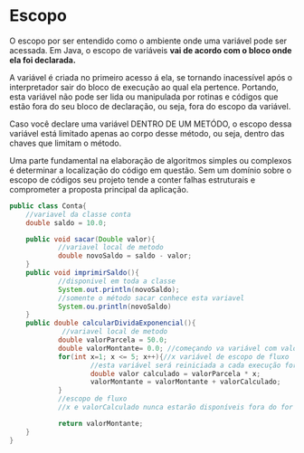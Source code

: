 # Escopo

O escopo por ser entendido como o ambiente onde uma variável pode ser acessada. Em Java, o escopo de variáveis **vai de acordo com o bloco onde ela foi declarada.**

A variável é criada no primeiro acesso á ela, se tornando inacessível após o interpretador sair do bloco de execução ao qual ela pertence. Portando, esta variável não pode ser lida ou manipulada por rotinas e códigos que estão fora do seu bloco de declaração, ou seja, fora do escopo da variável.

Caso você declare uma variável DENTRO DE UM METÓDO, o escopo dessa variável está limitado apenas ao corpo desse método, ou seja, dentro das chaves que limitam o método.

Uma parte fundamental na elaboração de algoritmos simples ou complexos é determinar a localização do código em questão. Sem um domínio sobre o escopo de  códigos seu projeto tende a conter falhas estruturais e comprometer a proposta principal da aplicação.

```java
public class Conta{
	//variavel da classe conta
	double saldo = 10.0;

	public void sacar(Double valor){
			//variavel local de metodo
			double novoSaldo = saldo - valor;
	}
	public void imprimirSaldo(){
			//disponivel em toda a classe
			System.out.println(novoSaldo);
			//somente o método sacar conhece esta variavel
			System.ou.println(novoSaldo)
	}
	public double calcularDividaExponencial(){
			 //variavel local de metodo
			double valorParcela = 50.0;
			double valorMontante= 0.0; //começando va variável com valor zero
			for(int x=1; x <= 5; x++){//x variável de escopo de fluxo
					//esta variável será reiniciada a cada execução for
					double valor calculado = valorParcela * x;
					valorMontante = valorMontante + valorCalculado;
			}	
			//escopo de fluxo
			//x e valorCalculado nunca estarão disponíveis fora do for

			return valorMontante;	
	}
}
```